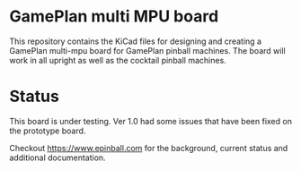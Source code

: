 # GamePlan multi MPU board
This repository contains the KiCad files for designing and creating a GamePlan multi-mpu board for GamePlan pinball machines. The board will work in all upright as well as the cocktail pinball machines.


# Status
This board is under testing. Ver 1.0 had some issues that have been fixed on the prototype board.


Checkout https://www.epinball.com for the background, current status and additional documentation.
